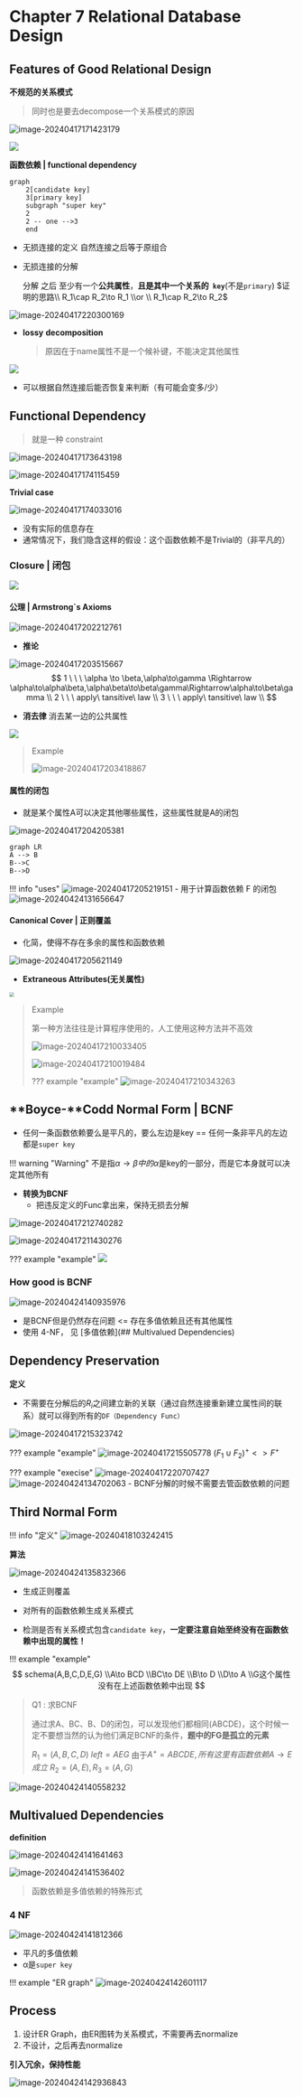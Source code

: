 # Chapter 7 **Relational Database Design**

## Features of Good Relational Design

**不规范的关系模式**

> 同时也是要去decompose一个关系模式的原因

![image-20240417171423179](https://zzh-pic-for-self.oss-cn-hangzhou.aliyuncs.com/img/202405091151294.png)

![](https://zzh-pic-for-self.oss-cn-hangzhou.aliyuncs.com/img/202405091151388.png)

**函数依赖 | functional dependency**

```mermaid
graph
    2[candidate key]
    3[primary key]
    subgraph "super key"
    2
    2 -- one -->3
    end
```

- 无损连接的定义
  自然连接之后等于原组合

- 无损连接的分解

  分解 之后 至少有一个**公共属性**，**且是其中一个关系的` key`**(不是`primary`)
  $证明的思路\\ R_1\cap R_2\to R_1 \\or \\ R_1\cap R_2\to R_2$

![image-20240417220300169](https://zzh-pic-for-self.oss-cn-hangzhou.aliyuncs.com/img/202405091151535.png)

- **lossy** **decomposition**

  > 原因在于name属性不是一个候补键，不能决定其他属性

![](https://zzh-pic-for-self.oss-cn-hangzhou.aliyuncs.com/img/202405091151645.png)

- 可以根据自然连接后能否恢复来判断（有可能会变多/少）

## Functional Dependency

> 就是一种 constraint 

![image-20240417173643198](https://zzh-pic-for-self.oss-cn-hangzhou.aliyuncs.com/img/202405091151804.png)

![image-20240417174115459](https://zzh-pic-for-self.oss-cn-hangzhou.aliyuncs.com/img/202405091151020.png)

**Trivial case**

![image-20240417174033016](https://zzh-pic-for-self.oss-cn-hangzhou.aliyuncs.com/img/202405091151050.png)

- 没有实际的信息存在
- 通常情况下，我们隐含这样的假设：这个函数依赖不是Trivial的（非平凡的）

### Closure | 闭包

![](https://zzh-pic-for-self.oss-cn-hangzhou.aliyuncs.com/img/202405091151340.png)

#### 公理 | Armstrong`s Axioms

![image-20240417202212761](https://zzh-pic-for-self.oss-cn-hangzhou.aliyuncs.com/img/202405091151386.png)

- **推论**

![image-20240417203515667](https://zzh-pic-for-self.oss-cn-hangzhou.aliyuncs.com/img/202405091151567.png)
$$
1 \ \ \  \alpha \to \beta,\alpha\to\gamma \Rightarrow \alpha\to\alpha\beta,\alpha\beta\to\beta\gamma\Rightarrow\alpha\to\beta\gamma \\
2 \ \ \ apply\ tansitive\ law \\
3 \ \ \  apply\ tansitive\ law \\
$$


- **消去律**   消去某一边的公共属性

![](https://zzh-pic-for-self.oss-cn-hangzhou.aliyuncs.com/img/202405091151645.png)

> Example
>
> ![image-20240417203418867](https://zzh-pic-for-self.oss-cn-hangzhou.aliyuncs.com/img/202405091151753.png)



#### 属性的闭包

- 就是某个属性A可以决定其他哪些属性，这些属性就是A的闭包

![image-20240417204205381](https://zzh-pic-for-self.oss-cn-hangzhou.aliyuncs.com/img/202405091151997.png)

```mermaid
graph LR
A --> B
B-->C
B-->D
```

!!! info "uses"
	![image-20240417205219151](https://zzh-pic-for-self.oss-cn-hangzhou.aliyuncs.com/img/202405091151030.png)
	- 用于计算函数依赖 F 的闭包
	![image-20240424131656647](https://zzh-pic-for-self.oss-cn-hangzhou.aliyuncs.com/img/202404241317775.png)

#### **Canonical Cover | 正则覆盖**

- 化简，使得不存在多余的属性和函数依赖

![image-20240417205621149](https://zzh-pic-for-self.oss-cn-hangzhou.aliyuncs.com/img/202405091151319.png)

- **Extraneous Attributes(无关属性)**

<img src="https://zzh-pic-for-self.oss-cn-hangzhou.aliyuncs.com/img/202405091151444.png" style="zoom:50%;" />

> Example
>
> 第一种方法往往是计算程序使用的，人工使用这种方法并不高效
>
> ![image-20240417210033405](https://zzh-pic-for-self.oss-cn-hangzhou.aliyuncs.com/img/202405091151532.png)
>
> ![image-20240417210019484](https://zzh-pic-for-self.oss-cn-hangzhou.aliyuncs.com/img/202404172100534.png)
>
> ??? example "example"
> 	![image-20240417210343263](https://zzh-pic-for-self.oss-cn-hangzhou.aliyuncs.com/img/202404172103326.png)

## **Boyce-**Codd **Normal Form**  |  BCNF

- 任何一条函数依赖要么是平凡的，要么左边是key  ==  任何一条非平凡的左边都是`super key`

!!! warning "Warning"
	不是指$\alpha\to\beta 中的\alpha$是key的一部分，而是它本身就可以决定其他所有

- **转换为BCNF**
  - 把违反定义的Func拿出来，保持无损去分解


![image-20240417212740282](https://zzh-pic-for-self.oss-cn-hangzhou.aliyuncs.com/img/202404172127343.png)

![image-20240417211430276](https://zzh-pic-for-self.oss-cn-hangzhou.aliyuncs.com/img/202404172114352.png)

??? example "example"
	![](https://zzh-pic-for-self.oss-cn-hangzhou.aliyuncs.com/img/202405091151203.png)

### How good is BCNF

![image-20240424140935976](https://zzh-pic-for-self.oss-cn-hangzhou.aliyuncs.com/img/202404241409050.png)

- 是BCNF但是仍然存在问题 <= 存在多值依赖且还有其他属性
- 使用 4-NF， 见 [多值依赖](## Multivalued Dependencies)

## **Dependency Preservation**

**定义**

- 不需要在分解后的$R_i$之间建立新的关联（通过自然连接重新建立属性间的联系）就可以得到所有的`DF（Dependency Func）`

![image-20240417215323742](https://zzh-pic-for-self.oss-cn-hangzhou.aliyuncs.com/img/202405091151718.png)

??? example "example"
	![image-20240417215505778](https://zzh-pic-for-self.oss-cn-hangzhou.aliyuncs.com/img/202405091151699.png)
	$(F_1 \cup F_2)^+ <>F^+$

??? example  "execise"
	![image-20240417220707427](https://zzh-pic-for-self.oss-cn-hangzhou.aliyuncs.com/img/202404172207505.png)
	![image-20240424134702063](https://zzh-pic-for-self.oss-cn-hangzhou.aliyuncs.com/img/202405091151636.png)
	- BCNF分解的时候不需要去管函数依赖的问题

## Third Normal Form

!!! info "定义"
	![image-20240418103242415](https://zzh-pic-for-self.oss-cn-hangzhou.aliyuncs.com/img/202405091151685.png)

**算法**

![image-20240424135832366](https://zzh-pic-for-self.oss-cn-hangzhou.aliyuncs.com/img/202405091151032.png)

- 生成正则覆盖

- 对所有的函数依赖生成关系模式

- 检测是否有关系模式包含`candidate key`，**一定要注意自始至终没有在函数依赖中出现的属性！**

!!! example "example"
$$
schema(A,B,C,D,E,G)
\\A\to BCD
\\BC\to DE
\\B\to D
\\D\to A
\\G这个属性没有在上述函数依赖中出现
$$

> Q1 : 求BCNF
>
> 通过求A、BC、B、D的闭包，可以发现他们都相同(ABCDE)，这个时候一定不要想当然的认为他们满足BCNF的条件，**题中的FG是孤立的元素**
>
> $R_1=(A,B,C,D)\ left = AEG$
> 由于$A^+=ABCDE,所有这里有函数依赖A\to E成立$
> $R_2=(A,E),R_3=(A,G)$


![image-20240424140558232](https://zzh-pic-for-self.oss-cn-hangzhou.aliyuncs.com/img/202405091151134.png)

## **Multivalued Dependencies**

**definition**

![image-20240424141641463](https://zzh-pic-for-self.oss-cn-hangzhou.aliyuncs.com/img/202405091151487.png)

![image-20240424141536402](https://zzh-pic-for-self.oss-cn-hangzhou.aliyuncs.com/img/202405091151801.png)

> 函数依赖是多值依赖的特殊形式

### 4 NF

![image-20240424141812366](https://zzh-pic-for-self.oss-cn-hangzhou.aliyuncs.com/img/202405091151880.png)

- 平凡的多值依赖
- α是`super key`

!!! example "ER graph"
	![image-20240424142601117](https://zzh-pic-for-self.oss-cn-hangzhou.aliyuncs.com/img/202405091151061.png)

## Process

1. 设计ER Graph，由ER图转为关系模式，不需要再去normalize
2. 不设计，之后再去normalize

**引入冗余，保持性能**

![image-20240424142936843](https://zzh-pic-for-self.oss-cn-hangzhou.aliyuncs.com/img/202405091151179.png)
